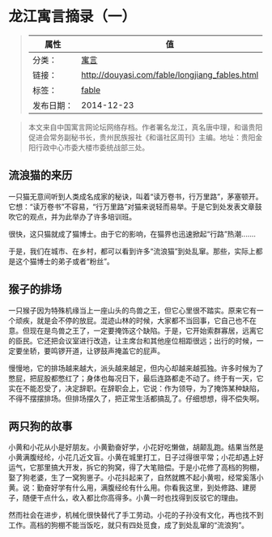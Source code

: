 # 龙江寓言摘录（一）

>|  属性  |  值  |
>| ----- | ----- |
>| 分类： | [寓言](http://douyasi.com/category/fable/) |
>| 链接： | http://douyasi.com/fable/longjiang_fables.html |
>| 标签： | [fable](http://douyasi.com/tag/fable)  |
>| 发布日期： | 2014-12-23 |

>    本文来自中国寓言网论坛网络存档。作者署名龙江，真名唐中理，和谐贵阳促进会常务副秘书长，贵州民族报社《和谐社区周刊》主编。地址：贵阳金阳行政中心市委大楼市委统战部三处。

## 流浪猫的来历

一只猫无意间听到人类成名成家的秘诀，叫着“读万卷书，行万里路”，茅塞顿开。它想：“读万卷书”不容易，“行万里路”对猫来说轻而易举。于是它到处发表文章鼓吹它的观点，并为此举办了许多培训班。

很快，这只猫就成了猫博士。由于它的影响，在猫界也迅速掀起“行路”热潮.......

于是，我们在城市、在乡村，都可以看到许多“流浪猫”到处乱窜。那些，实际上都是这个猫博士的弟子或者“粉丝”。

## 猴子的排场

一只猴子因为特殊机缘当上一座山头的鸟兽之王，但它心里很不踏实。原来它有一个顽疾，就是会不停的放屁。混迹山林的时候，大家都不当回事，它自己也不在意。但现在是鸟兽之王了，一定要掩饰这个缺陷。于是，它开始索群寡居，远离它的臣民。它还把会议室进行改造，让主席台和其他座位相距很远；出行的时候，一定要坐轿，要鸣锣开道，让锣鼓声掩盖它的屁声。

慢慢地，它的排场越来越大，派头越来越足，但内心却越来越孤独。许多时候为了憋屁，把屁股都憋红了；身体也每况日下，最后连路都走不动了。终于有一天，它实在不能忍受了，决定辞职。在辞职会上，它说：作为领导，为了掩饰某种缺陷，不得不摆摆排场。但排场摆久了，把正常生活都搞乱了。仔细想想，得不偿失啊。





## 两只狗的故事

小黄和小花从小是好朋友。小黄勤奋好学，小花好吃懒做，胡颠乱跑。结果当然是小黄满腹经纶，小花几近文盲。小黄在城里打工，日子过得很平常；小花却遇上好运气，它那里搞大开发，拆它的狗窝，得了大笔赔偿。于是小花修了高档的狗棚，娶了狗老婆，生了一窝狗崽子。小花抖起来了，自然就瞧不起小黄啦，经常奚落小黄。说：勤奋好学有什么用，满腹经纶有什么用。你看我这里，到处修路、建房子，随便干点什么，收入都比你高得多。小黄一时也找得到反驳它的理由。

然而社会在进步，机械化很快替代了手工劳动。小花的子孙没有文化，再也找不到工作。高档的狗棚不能当饭吃，就只有四处觅食，成了到处乱窜的“流浪狗”。

